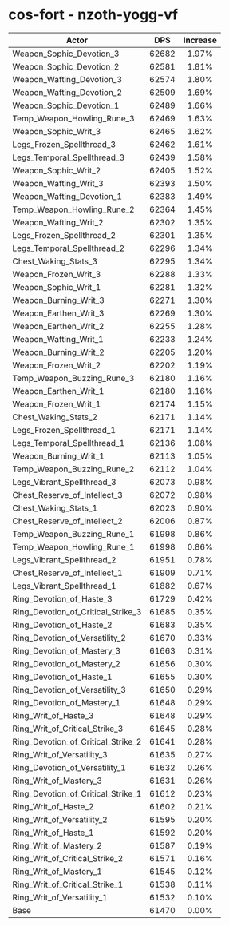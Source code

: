 # cos-fort - nzoth-yogg-vf
| Actor | DPS | Increase |
|---|:---:|:---:|
|Weapon_Sophic_Devotion_3|62682|1.97%|
|Weapon_Sophic_Devotion_2|62581|1.81%|
|Weapon_Wafting_Devotion_3|62574|1.80%|
|Weapon_Wafting_Devotion_2|62509|1.69%|
|Weapon_Sophic_Devotion_1|62489|1.66%|
|Temp_Weapon_Howling_Rune_3|62469|1.63%|
|Weapon_Sophic_Writ_3|62465|1.62%|
|Legs_Frozen_Spellthread_3|62462|1.61%|
|Legs_Temporal_Spellthread_3|62439|1.58%|
|Weapon_Sophic_Writ_2|62405|1.52%|
|Weapon_Wafting_Writ_3|62393|1.50%|
|Weapon_Wafting_Devotion_1|62383|1.49%|
|Temp_Weapon_Howling_Rune_2|62364|1.45%|
|Weapon_Wafting_Writ_2|62302|1.35%|
|Legs_Frozen_Spellthread_2|62301|1.35%|
|Legs_Temporal_Spellthread_2|62296|1.34%|
|Chest_Waking_Stats_3|62295|1.34%|
|Weapon_Frozen_Writ_3|62288|1.33%|
|Weapon_Sophic_Writ_1|62281|1.32%|
|Weapon_Burning_Writ_3|62271|1.30%|
|Weapon_Earthen_Writ_3|62269|1.30%|
|Weapon_Earthen_Writ_2|62255|1.28%|
|Weapon_Wafting_Writ_1|62233|1.24%|
|Weapon_Burning_Writ_2|62205|1.20%|
|Weapon_Frozen_Writ_2|62202|1.19%|
|Temp_Weapon_Buzzing_Rune_3|62180|1.16%|
|Weapon_Earthen_Writ_1|62180|1.16%|
|Weapon_Frozen_Writ_1|62174|1.15%|
|Chest_Waking_Stats_2|62171|1.14%|
|Legs_Frozen_Spellthread_1|62171|1.14%|
|Legs_Temporal_Spellthread_1|62136|1.08%|
|Weapon_Burning_Writ_1|62113|1.05%|
|Temp_Weapon_Buzzing_Rune_2|62112|1.04%|
|Legs_Vibrant_Spellthread_3|62073|0.98%|
|Chest_Reserve_of_Intellect_3|62072|0.98%|
|Chest_Waking_Stats_1|62023|0.90%|
|Chest_Reserve_of_Intellect_2|62006|0.87%|
|Temp_Weapon_Buzzing_Rune_1|61998|0.86%|
|Temp_Weapon_Howling_Rune_1|61998|0.86%|
|Legs_Vibrant_Spellthread_2|61951|0.78%|
|Chest_Reserve_of_Intellect_1|61909|0.71%|
|Legs_Vibrant_Spellthread_1|61882|0.67%|
|Ring_Devotion_of_Haste_3|61729|0.42%|
|Ring_Devotion_of_Critical_Strike_3|61685|0.35%|
|Ring_Devotion_of_Haste_2|61683|0.35%|
|Ring_Devotion_of_Versatility_2|61670|0.33%|
|Ring_Devotion_of_Mastery_3|61663|0.31%|
|Ring_Devotion_of_Mastery_2|61656|0.30%|
|Ring_Devotion_of_Haste_1|61655|0.30%|
|Ring_Devotion_of_Versatility_3|61650|0.29%|
|Ring_Devotion_of_Mastery_1|61648|0.29%|
|Ring_Writ_of_Haste_3|61648|0.29%|
|Ring_Writ_of_Critical_Strike_3|61645|0.28%|
|Ring_Devotion_of_Critical_Strike_2|61641|0.28%|
|Ring_Writ_of_Versatility_3|61635|0.27%|
|Ring_Devotion_of_Versatility_1|61632|0.26%|
|Ring_Writ_of_Mastery_3|61631|0.26%|
|Ring_Devotion_of_Critical_Strike_1|61612|0.23%|
|Ring_Writ_of_Haste_2|61602|0.21%|
|Ring_Writ_of_Versatility_2|61595|0.20%|
|Ring_Writ_of_Haste_1|61592|0.20%|
|Ring_Writ_of_Mastery_2|61587|0.19%|
|Ring_Writ_of_Critical_Strike_2|61571|0.16%|
|Ring_Writ_of_Mastery_1|61545|0.12%|
|Ring_Writ_of_Critical_Strike_1|61538|0.11%|
|Ring_Writ_of_Versatility_1|61532|0.10%|
|Base|61470|0.00%|
